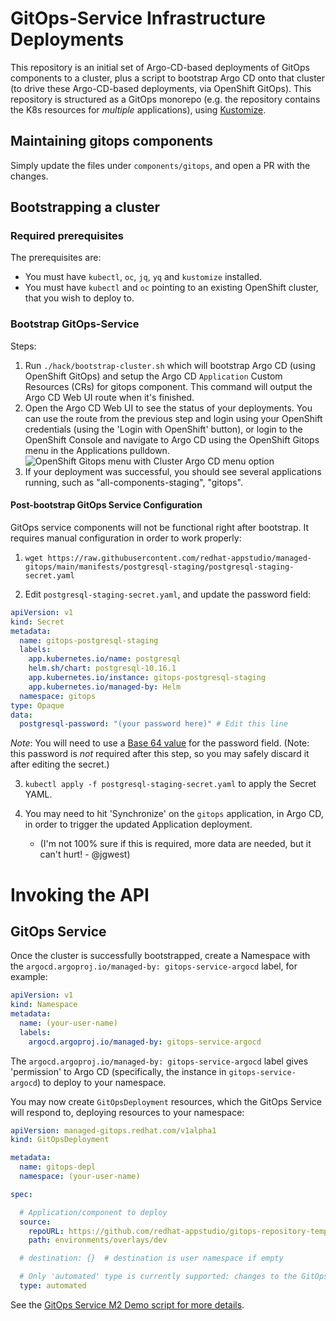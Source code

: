 
# GitOps-Service Infrastructure Deployments

This repository is an initial set of Argo-CD-based deployments of GitOps components to a cluster, plus a script to bootstrap Argo CD onto that cluster (to drive these Argo-CD-based deployments, via OpenShift GitOps).
This repository is structured as a GitOps monorepo (e.g. the repository contains the K8s resources for *multiple* applications), using [Kustomize](https://kustomize.io/).

## Maintaining gitops components

Simply update the files under `components/gitops`, and open a PR with the changes. 

## Bootstrapping a cluster
### Required prerequisites
The prerequisites are:
- You must have `kubectl`, `oc`, `jq`, `yq` and `kustomize` installed. 
- You must have `kubectl` and `oc` pointing to an existing OpenShift cluster, that you wish to deploy to.

### Bootstrap GitOps-Service
Steps:
1) Run `./hack/bootstrap-cluster.sh` which will bootstrap Argo CD (using OpenShift GitOps) and setup the Argo CD `Application` Custom Resources (CRs) for gitops component. This command will output the Argo CD Web UI route when it's finished.
2) Open the Argo CD Web UI to see the status of your deployments. You can use the route from the previous step and login using your OpenShift credentials (using the 'Login with OpenShift' button), or login to the OpenShift Console and navigate to Argo CD using the OpenShift Gitops menu in the Applications pulldown.
![OpenShift Gitops menu with Cluster Argo CD menu option](documentation/images/argo-cd-login.png?raw=true "OpenShift Gitops menu")
3) If your deployment was successful, you should see several applications running, such as "all-components-staging", "gitops".

#### Post-bootstrap GitOps Service Configuration

GitOps service components will not be functional right after bootstrap. It requires manual configuration in order to work properly:

1) `wget https://raw.githubusercontent.com/redhat-appstudio/managed-gitops/main/manifests/postgresql-staging/postgresql-staging-secret.yaml`

2) Edit `postgresql-staging-secret.yaml`, and update the password field:

```yaml
apiVersion: v1
kind: Secret
metadata:
  name: gitops-postgresql-staging
  labels:
    app.kubernetes.io/name: postgresql
    helm.sh/chart: postgresql-10.16.1
    app.kubernetes.io/instance: gitops-postgresql-staging
    app.kubernetes.io/managed-by: Helm
  namespace: gitops
type: Opaque
data:
  postgresql-password: "(your password here)" # Edit this line
```

*Note*: You will need to use a [Base 64 value](https://www.base64encode.org/) for the password field. (Note: this password is *not* required after this step, so you may safely discard it after editing the secret.)

3) `kubectl apply -f postgresql-staging-secret.yaml`  to apply the Secret YAML.

4) You may need to hit 'Synchronize' on the `gitops` application, in Argo CD, in order to trigger the updated Application deployment.
    - (I'm not 100% sure if this is required, more data are needed, but it can't hurt! - @jgwest)

# Invoking the API

## GitOps Service

Once the cluster is successfully bootstrapped, create a Namespace with the `argocd.argoproj.io/managed-by: gitops-service-argocd` label, for example:

```yaml
apiVersion: v1
kind: Namespace
metadata:
  name: (your-user-name)
  labels:
    argocd.argoproj.io/managed-by: gitops-service-argocd
```

The `argocd.argoproj.io/managed-by: gitops-service-argocd` label gives 'permission' to Argo CD (specifically, the instance in `gitops-service-argocd`) to deploy to your namespace.

You may now create `GitOpsDeployment` resources, which the GitOps Service will respond to, deploying resources to your namespace:
```yaml
apiVersion: managed-gitops.redhat.com/v1alpha1
kind: GitOpsDeployment

metadata:
  name: gitops-depl
  namespace: (your-user-name)

spec:

  # Application/component to deploy
  source:
    repoURL: https://github.com/redhat-appstudio/gitops-repository-template
    path: environments/overlays/dev

  # destination: {}  # destination is user namespace if empty

  # Only 'automated' type is currently supported: changes to the GitOps repo immediately take effect (as soon as Argo CD detects them).
  type: automated
```


See the [GitOps Service M2 Demo script for more details](https://github.com/redhat-appstudio/managed-gitops/tree/main/examples/m2-demo#run-the-demo).

